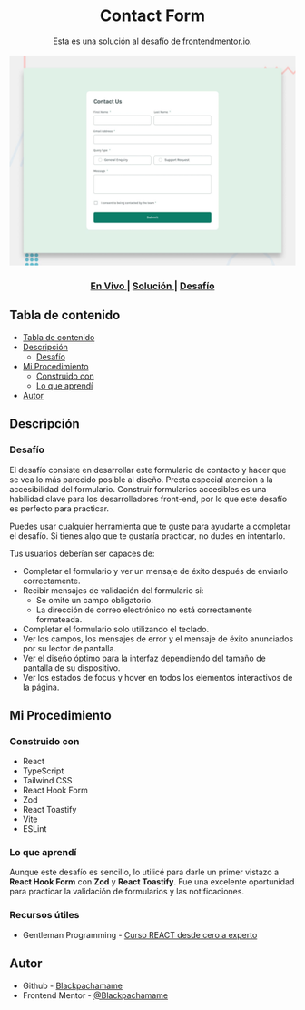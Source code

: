 <h1 align="center">Contact Form</h1>

<div align="center">
   Esta es una solución al desafío de <a href="https://www.frontendmentor.io/">frontendmentor.io</a>.
</div>
<br>
<div align="center">
   <img src="./src/assets/design/desktop-preview.jpg"></img>
  <h3>
    <a href="https://contact-form-cyan-nine.vercel.app/">
      En Vivo
    </a>
    <span> | </span>
    <a href="https://www.frontendmentor.io/solutions/contact-form-con-react-hook-form-y-zod-cYBVAzl3Xe">
      Solución
    </a>
    <span> | </span>
    <a href="https://www.frontendmentor.io/challenges/contact-form--G-hYlqKJj">
      Desafío
    </a>
  </h3>
</div>

## Tabla de contenido

- [Tabla de contenido](#tabla-de-contenido)
- [Descripción](#descripción)
  - [Desafío](#desafío)
- [Mi Procedimiento](#mi-procedimiento)
  - [Construido con](#construido-con)
  - [Lo que aprendí](#lo-que-aprendí)
- [Autor](#autor)

## Descripción

### Desafío

El desafío consiste en desarrollar este formulario de contacto y hacer que se vea lo más parecido posible al diseño. Presta especial atención a la accesibilidad del formulario. Construir formularios accesibles es una habilidad clave para los desarrolladores front-end, por lo que este desafío es perfecto para practicar.

Puedes usar cualquier herramienta que te guste para ayudarte a completar el desafío. Si tienes algo que te gustaría practicar, no dudes en intentarlo.

Tus usuarios deberían ser capaces de:

- Completar el formulario y ver un mensaje de éxito después de enviarlo correctamente.
- Recibir mensajes de validación del formulario si:
  - Se omite un campo obligatorio.
  - La dirección de correo electrónico no está correctamente formateada.
- Completar el formulario solo utilizando el teclado.
- Ver los campos, los mensajes de error y el mensaje de éxito anunciados por su lector de pantalla.
- Ver el diseño óptimo para la interfaz dependiendo del tamaño de pantalla de su dispositivo.
- Ver los estados de focus y hover en todos los elementos interactivos de la página.

## Mi Procedimiento

### Construido con

- React
- TypeScript
- Tailwind CSS
- React Hook Form
- Zod
- React Toastify
- Vite
- ESLint

### Lo que aprendí

Aunque este desafío es sencillo, lo utilicé para darle un primer vistazo a **React Hook Form** con **Zod** y **React Toastify**. Fue una excelente oportunidad para practicar la validación de formularios y las notificaciones.

### Recursos útiles

- Gentleman Programming - [Curso REACT desde cero a experto]([https://github.com/Blackpachamame](https://www.youtube.com/watch?v=GMnWXlJnbNo))

## Autor

- Github - [Blackpachamame](https://github.com/Blackpachamame)
- Frontend Mentor - [@Blackpachamame](https://www.frontendmentor.io/profile/Blackpachamame)
